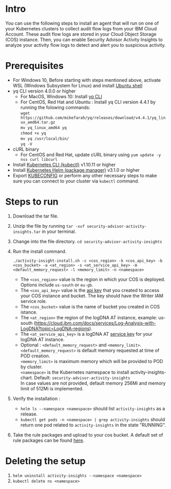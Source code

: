 # Intro
You can use the following steps to install an agent that will run on one of your Kubernetes clusters to collect audit flow logs from your IBM Cloud Account. These audit flow logs are stored in your Cloud Object Storage (COS) instance. Then, you can enable Security Advisor Activity Insights to analyze your activity flow logs to detect and alert you to suspicious activity.

# Prerequisites
- For Windows 10, Before starting with steps mentioned above, activate WSL (Windows Subsystem for Linux) and install [Ubuntu shell](https://win10faq.com/install-run-ubuntu-bash-windows-10/)
- yq CLI version 4.0.0 or higher
  - For MacOS, Windows 10: Install [yq CLI](http://mikefarah.github.io/yq/)
  - For CentOS, Red Hat and Ubuntu : Install yq CLI version 4.4.1 by running the folowing commands:      
  `wget https://github.com/mikefarah/yq/releases/download/v4.4.1/yq_linux_amd64.tar.gz`       
  `mv yq_linux_amd64 yq`     
  `chmod +x yq`     
  `mv yq /usr/local/bin/`       
  `yq -V`       
- cURL binary
  - For CentOS and Red Hat, update cURL binary using `yum update -y nss curl libcurl`
- Install [Kubernetes CLI (kubectl)](https://kubernetes.io/docs/tasks/tools/install-kubectl/) v1.10.11 or higher
- Install [Kubernetes Helm (package manager)](https://docs.helm.sh/using_helm/#from-script) v3.1.0 or higher
- Export [KUBECONFIG](https://kubernetes.io/docs/concepts/configuration/organize-cluster-access-kubeconfig/#the-kubeconfig-environment-variable)  or perform any other necessary steps to make sure you can connect to your cluster via `kubectl` command.

# Steps to run
1. Download the tar file.
2. Unzip the file by running `tar -xvf security-advisor-activity-insights.tar` in your terminal.
3. Change into the file directory. `cd security-advisor-activity-insights`
4. Run the install command. 
    ```
    ./activity-insight-install.sh -c <cos_region> -k <cos_api_key> -b <cos_bucket> -a <at_region> -s <at_service_api_key> -m <default_memory_request> -l <memory_limit> -n <namespace>
    ```
     - The `<cos_region>` value is the region in which your COS is deployed. Options include `us-south` or `eu-gb`.
     - The `<cos_api_key>` value is the [api key](https://cloud.ibm.com/docs/services/cloud-object-storage/iam?topic=cloud-object-storage-service-credentials#service-credentials) that you created to access your COS instance and bucket. The key should have the Writer IAM service role.
     - The `<cos_bucket>` value is the name of bucket you created in COS istance.
     - The `<at_region>` the region of the logDNA AT instance, example: us-south (https://cloud.ibm.com/docs/services/Log-Analysis-with-LogDNA?topic=LogDNA-regions).  
     - The `<at_service_api_key>` is a logDNA AT [service key](https://cloud.ibm.com/docs/services/Log-Analysis-with-LogDNA?topic=LogDNA-export#api) for your logDNA AT instance.
     - Optional : `<default_memory_request>` and `<memory_limit>`.  
     `<default_memory_request>` is default memory requested at time of POD creation.  
     `<memory_limit>` is maximum memory which will be provided to POD by cluster.  
     `<namespace>` is the Kubernetes namespace to install activity-insights-chart. Default: `security-advisor-activity-insights`  
     In case values are not provided, default memory 256Mi and memory limit of 512Mi is implemented.

5. Verify the installation :
     - `helm ls --namespace <namespace>` should list `activity-insights` as a release.
     - `kubectl get pods -n <namespace> | grep activity-insights` should return one pod related to `activity-insights` in the state "RUNNING".                   
6. Take the rule packages and upload to your cos bucket. A default set of rule packages can be found [here](https://cloud.ibm.com/docs/services/security-advisor?topic=security-advisor-setup-activity#activity-adding-rules).

# Deleting the setup
1. `helm uninstall activity-insights --namespace <namespace>`
2. `kubectl delete ns <namespace>`
